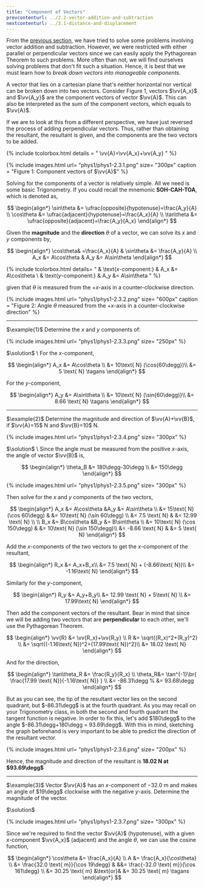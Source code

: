 ```yaml
---
title: "Component of Vectors"
prevcontenturl: ../2.2-vector-addition-and-subtraction
nextcontenturl: ../3.1-distance-and-displacement
---
```


From the [previous section](../2.2-vector-addition-and-subtraction), we have tried to solve some problems involving vector addition and subtraction. However, we were restricted with either parallel or perpendicular vectors since we can easily apply the Pythagorean Theorem to such problems. More often than not, we will find ourselves solving problems that don't fit such a situation. Hence, it is best that we must learn how to *break down vectors into manageable components*. 

A vector that lies on a cartesian plane that's neither horizontal nor vertical can be broken down into two vectors. Consider Figure 1, vectors $\vv{A_x}$ and $\vv{A_y}$ are the component vectors of vector $\vv{A}$. This can also be interpreted as the sum of the component vectors, which equals to $\vv{A}$.


If we are to look at this from a different perspective, we have just reversed the process of adding perpendicular vectors. Thus, rather than obtaining the resultant, the resultant is given, and the components are the two vectors to be added.




{% include tcolorbox.html
    details = "
        \vv{A}=\vv{A_x}+\vv{A_y}
    "
%}



{% include images.html 
    url= "phys1/phys1-2.3.1.png" 
    size= "300px"
    caption = "Figure 1: Component vectors of $\vv{A}$"
%}



Solving for the components of a vector is relatively simple. All we need is some basic Trigonometry. If you could recall the mnemonic **SOH-CAH-TOA**, which is denoted as,

$$
\begin{align*}
	\sin\theta &= \ufrac{opposite}{hypotenuse}=\frac{A_y}{A} \\
	\cos\theta &= \ufrac{adjacent}{hypotenuse}=\frac{A_x}{A} \\
	\tan\theta &= \ufrac{opposite}{adjacent}=\frac{A_y}{A_x}
\end{align*}
$$

Given the **magnitude** and the **direction** $\theta$ of a vector, we can solve its $x$ and $y$ components by,

$$
\begin{align*}
	\cos\theta& =\frac{A_x}{A} &	\sin\theta &= \frac{A_y}{A} \\
	A_x &= A\cos\theta		&	A_y &= A\sin\theta
\end{align*}
$$




{% include tcolorbox.html 
    details= "
    & \text{$x$-component:} 		& 	A_x &= A\cos\theta \\
	& \text{$y$-component:} 	& 	A_y &= A\sin\theta
    "
%} 


given that $\theta$ is measured from the $+x$-axis in a counter-clockwise direction.



{% include images.html 
    url= "phys1/phys1-2.3.2.png" 
    size= "600px"
    caption = "Figure 2: Angle $\theta$ measured from the $+x$-axis in a counter-clockwise direction"
%}








---
$\example{1}$
Determine the $x$ and $y$ components of:

{% include images.html 
    url= "phys1/phys1-2.3.3.png" 
    size= "250px"
%}




$\solution$ \\
For the $x$-component,

$$
\begin{align*}
	A_x &= A\cos\theta \\
	&= 10\text{ N} (\cos{60\degg})\\
	&= 5 \text{ N}	\tagans
\end{align*}
$$


For the $y$-component,

$$
\begin{align*}
	A_y &= A\sin\theta \\
	&= 10\text{ N} (\sin{60\degg)}\\
	&= 8.66 \text{ N}	\tagans
\end{align*}
$$





---
$\example{2}$
Determine the magnitude and direction of $\vv{A}+\vv{B}$, if $\vv{A}=15$ N and $\vv{B}=10$ N.

{% include images.html 
    url= "phys1/phys1-2.3.4.png" 
    size= "300px"
%}


$\solution$ \\
Since the angle must be measured from the positive $x$-axis, the angle of vector $\vv{B}$ is,

$$
\begin{align*}
	\theta_B &= 180\degg-30\degg \\
	&= 150\degg
\end{align*}
$$

{% include images.html 
    url= "phys1/phys1-2.3.5.png" 
    size= "300px"
%}




Then solve for the $x$ and $y$ components of the two vectors,

$$
\begin{align*}
	A_x &= A\cos\theta 			&A_y &= A\sin\theta 	\\
	&= 15\text{ N} (\cos 60\degg)	&	&= 10\text{ N} (\sin 60\degg)	\\
	&= 7.5 \text{ N}				&	&= 12.99 \text{ N}	\\ 
	\\	
	B_x &= B\cos\theta 			&B_y &= B\sin\theta 	\\
	&= 10\text{ N} (\cos 150\degg)	&	&= 10\text{ N} (\sin 150\degg)\\	
	&= -8.66 \text{ N}			&	&= 5 \text{ N}	
\end{align*}
$$

Add the $x$-components of the two vectors to get the $x$-component of the resultant,

$$
\begin{align*}
	R_x &= A_x+B_x\\
	&= 7.5 \text{ N} + (-8.66\text{ N})\\
	&= -1.16\text{ N} 
\end{align*}
$$

Similarly for the $y$-component,

$$
\begin{align*}
	R_y &= A_y+B_y\\
	&= 12.99 \text{ N} + 5\text{ N} \\
	&= 17.99\text{ N} 
\end{align*}
$$

Then add the component vectors of the resultant. Bear in mind that since we will be adding two vectors that are **perpendicular** to each other, we'll use the Pythagorean Theorem.

$$
\begin{align*}
	\vv{R} &= \vv{R_x}+\vv{R_y} \\
	R &= \sqrt{(R_x)^2+(R_y)^2} \\
	&= \sqrt{(-1.16\text{ N})^2+(17.99\text{ N})^2}\\
	&= 18.02 \text{ N}
\end{align*}
$$

And for the direction,

$$
\begin{align*}
	\tan\theta_R &= \frac{R_y}{R_x} \\
	\theta_R&= \tan^{-1}\br{ \frac{17.99 \text{ N}}{-1.16\text{ N}} } \\
	&= -86.31\degg	
%	&= 93.68\degg
\end{align*}
$$



But as you can see, the tip of the resultant vector lies on the second quadrant, but $-86.31\degg$ is at the fourth quadrant. 
As you may recall on your Trigonometry class, in both the second and fourth quadrant the tangent function is negative. 
In order to fix this, let's add $180\degg$ to the angle $-86.31\degg+180\degg = 93.69\degg$. With this in mind, sketching the graph beforehand is very important to be able to predict the direction of the resultant vector.


{% include images.html 
    url= "phys1/phys1-2.3.6.png" 
    size= "200px"
%}


Hence, the magnitude and direction of the resultant is **18.02 N at $93.69\degg$**







---
$\example{3}$
Vector $\vv{A}$ has an $x$-component of $-32.0$ m and makes an angle of $19\degg$ clockwise with the negative $y$-axis. Determine the magnitude of the vector.

$\solution$

{% include images.html 
    url= "phys1/phys1-2.3.7.png" 
    size= "300px"
%}


Since we're required to find the vector $\vv{A}$ (hypotenuse), with a given $x$-component $\vv{A_x}$ (adjacent) and the angle $\theta$, we can use the cosine function,

$$
\begin{align*}
	\cos\theta &= \frac{A_x}{A} \\
	A &= \frac{A_x}{\cos\theta} \\
	&= \frac{32.0 \text{ m}}{\cos 19\degg} & &&= \frac{-32.0 \text{ m}}{\cos 161\degg} \\
	&= 30.25 \text{ m}  &\text{or}&	&= 30.25 \text{ m}	\tagans
\end{align*}
$$

